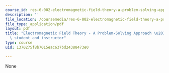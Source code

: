 ```yaml
---
course_id: res-6-002-electromagnetic-field-theory-a-problem-solving-approach-spring-2008
description: ''
file_location: /coursemedia/res-6-002-electromagnetic-field-theory-a-problem-solving-approach-spring-2008/1370275f8b7015eac637bd24388473e0_MITRES_6_002S08_notes.pdf
file_type: application/pdf
layout: pdf
title: "Electromagnetic Field Theory - A Problem-Solving Approach \u2013 Note to the\
  \ student and instructor"
type: course
uid: 1370275f8b7015eac637bd24388473e0

---
```

None